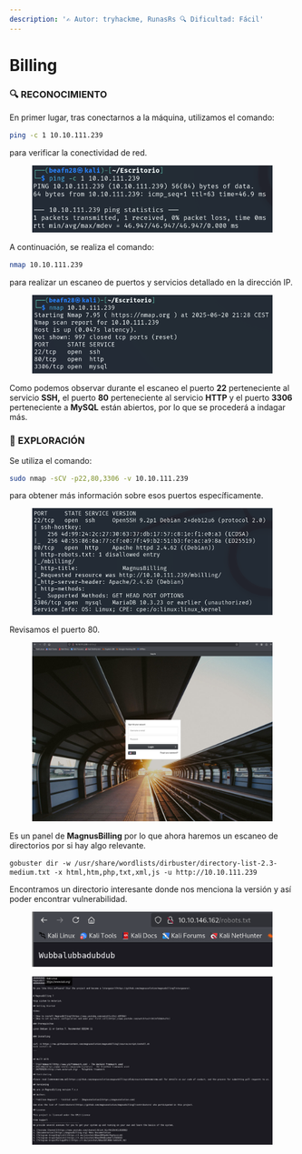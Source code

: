 ```yaml
---
description: '✍️ Autor: tryhackme, RunasRs 🔍 Dificultad: Fácil'
---
```


# Billing

### 🔍 **RECONOCIMIENTO**

En primer lugar, tras conectarnos a la máquina, utilizamos el comando:

```bash
ping -c 1 10.10.111.239
```

para verificar la conectividad de red.

<figure><img src="../../.gitbook/assets/image.png" alt=""><figcaption></figcaption></figure>

A continuación, se realiza el comando:

```bash
nmap 10.10.111.239
```

para realizar un escaneo de puertos y servicios detallado en la dirección IP.

<figure><img src="../../.gitbook/assets/image (1).png" alt=""><figcaption></figcaption></figure>

Como podemos observar durante el escaneo el puerto **22** perteneciente al servicio **SSH,** el puerto **80** perteneciente al servicio **HTTP** y el puerto **3306** perteneciente a **MySQL** están abiertos, por lo que se procederá a indagar más.

### 🔎 **EXPLORACIÓN**

Se utiliza el comando:

```bash
sudo nmap -sCV -p22,80,3306 -v 10.10.111.239
```

para obtener más información sobre esos puertos específicamente.

<figure><img src="../../.gitbook/assets/image (2).png" alt=""><figcaption></figcaption></figure>

Revisamos el puerto 80.

<figure><img src="../../.gitbook/assets/Captura de pantalla 2025-06-20 213144.png" alt=""><figcaption></figcaption></figure>

Es un panel de **MagnusBilling** por lo que ahora haremos un escaneo de directorios por si hay algo relevante.

```
gobuster dir -w /usr/share/wordlists/dirbuster/directory-list-2.3-medium.txt -x html,htm,php,txt,xml,js -u http://10.10.111.239
```



Encontramos un directorio interesante donde nos menciona la versión y así poder encontrar vulnerabilidad.&#x20;

<div><figure><img src="../../.gitbook/assets/image (3).png" alt=""><figcaption></figcaption></figure> <figure><img src="../../.gitbook/assets/Captura de pantalla 2025-06-20 215053.png" alt=""><figcaption></figcaption></figure></div>

```
```
